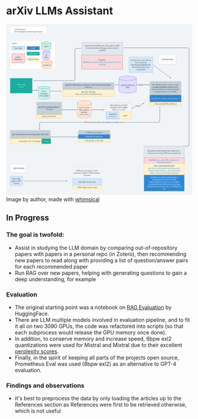 # arXiv LLMs Assistant

![Project Structure](./assets/arxiv-assistant3.png)
Image by author, made with [whimsical](https://whimsical.com)
## In Progress

### The goal is twofold:
- Assist in studying the LLM domain by comparing out-of-repository papers with papers in a personal repo (in Zotero), then recommending new papers to read along with providing a list of question/answer pairs for each recommended paper
- Run RAG over new papers, helping with generating questions to gain a deep understanding, for example

### Evaluation
- The original starting point was a notebook on [RAG Evaluation](https://huggingface.co/learn/cookbook/en/rag_evaluation#evaluating-rag-performance) by HuggingFace.  
- There are LLM multiple models involved in evaluation pipeline, and to fit it all on two 3090 GPUs, the code was refactored into scripts (so that each subprocess would release the GPU memory once done). 
- In addition, to conserve memory and increase speed, 6bpw exl2 quantizations were used for Mistral and Mixtral due to their excellent [perplexity scores](https://huggingface.co/turboderp/Mixtral-8x7B-instruct-exl2).  
- Finally, in the spirit of keeping all parts of the projects open source, Prometheus Eval was used (8bpw exl2) as an alternative to GPT-4 evaluation.

### Findings and observations
- It's best to preprocess the data by only loading the articles up to the References section as References were first to be retrieved otherwise, which is not useful


   
